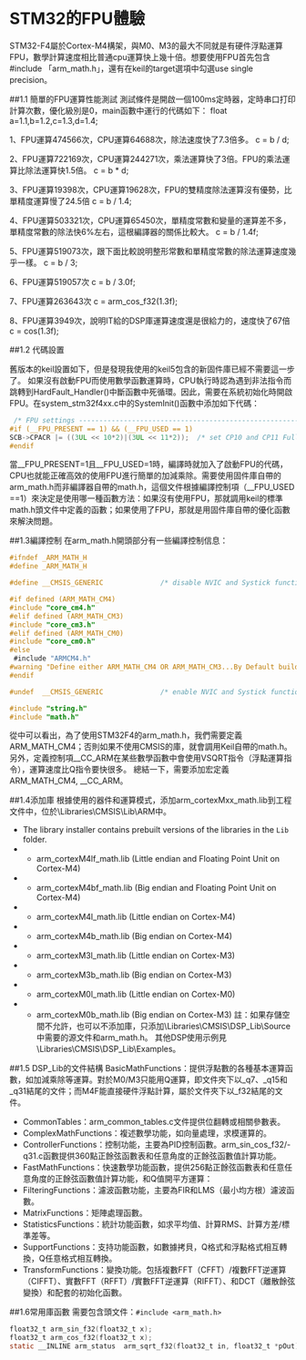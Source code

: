 # STM32的FPU體驗


STM32-F4屬於Cortex-M4構架，與M0、M3的最大不同就是有硬件浮點運算FPU，數學計算速度相比普通cpu運算快上幾十倍。想要使用FPU首先包含#include 「arm_math.h」，還有在keil的target選項中勾選use single precision。
 
##1.1 簡單的FPU運算性能測試
    測試條件是開啟一個100ms定時器，定時串口打印計算次數，優化級別是0，main函數中運行的代碼如下：
float a=1.1,b=1.2,c=1.3,d=1.4; 

1、FPU運算474566次，CPU運算64688次，除法速度快了7.3倍多。
c = b / d;
 
2、FPU運算722169次，CPU運算244271次，乘法運算快了3倍。FPU的乘法運算比除法運算快1.5倍。
c = b * d;
 
3、FPU運算19398次，CPU運算19628次，FPU的雙精度除法運算沒有優勢，比單精度運算慢了24.5倍
c = b / 1.4;
 
4、FPU運算503321次，CPU運算65450次，單精度常數和變量的運算差不多，單精度常數的除法快6%左右，這根編譯器的關係比較大。
c = b / 1.4f;
 
5、FPU運算519073次，跟下面比較說明整形常數和單精度常數的除法運算速度幾乎一樣。
c = b / 3;
 
6、FPU運算519057次
c = b / 3.0f;
 
7、FPU運算263643次
c = arm_cos_f32(1.3f);
 
8、FPU運算3949次，說明IT給的DSP庫運算速度還是很給力的，速度快了67倍
c = cos(1.3f);



##1.2 代碼設置

舊版本的keil設置如下，但是發現我使用的keil5包含的新固件庫已經不需要這一步了。
如果沒有啟動FPU而使用數學函數運算時，CPU執行時認為遇到非法指令而跳轉到HardFault_Handler()中斷函數中死循環。因此，需要在系統初始化時開啟FPU。在system_stm32f4xx.c中的SystemInit()函數中添加如下代碼：

```c
 /* FPU settings ------------------------------------------------------------*/
#if (__FPU_PRESENT == 1) && (__FPU_USED == 1)
SCB->CPACR |= ((3UL << 10*2)|(3UL << 11*2));  /* set CP10 and CP11 Full Access */
#endif
```

當__FPU_PRESENT=1且__FPU_USED=1時，編譯時就加入了啟動FPU的代碼，CPU也就能正確高效的使用FPU進行簡單的加減乘除。需要使用固件庫自帶的arm_math.h而非編譯器自帶的math.h，這個文件根據編譯控制項（__FPU_USED ==1）來決定是使用哪一種函數方法：如果沒有使用FPU，那就調用keil的標準math.h頭文件中定義的函數；如果使用了FPU，那就是用固件庫自帶的優化函數來解決問題。


##1.3編譯控制
在arm_math.h開頭部分有一些編譯控制信息：


```c
#ifndef _ARM_MATH_H
#define _ARM_MATH_H

#define __CMSIS_GENERIC              /* disable NVIC and Systick functions */

#if defined (ARM_MATH_CM4)
#include "core_cm4.h"
#elif defined (ARM_MATH_CM3)
#include "core_cm3.h"
#elif defined (ARM_MATH_CM0)
#include "core_cm0.h"
#else
 #include "ARMCM4.h"
#warning "Define either ARM_MATH_CM4 OR ARM_MATH_CM3...By Default building on ARM_MATH_CM4....."
#endif

#undef  __CMSIS_GENERIC              /* enable NVIC and Systick functions */

#include "string.h"
#include "math.h"
```

從中可以看出，為了使用STM32F4的arm_math.h，我們需要定義ARM_MATH_CM4；否則如果不使用CMSIS的庫，就會調用Keil自帶的math.h。另外，定義控制項__CC_ARM在某些數學函數中會使用VSQRT指令（浮點運算指令），運算速度比Q指令要快很多。
總結一下，需要添加宏定義ARM_MATH_CM4, __CC_ARM。


##1.4添加庫
根據使用的器件和運算模式，添加arm_cortexMxx_math.lib到工程文件中，位於\Libraries\CMSIS\Lib\ARM中。
   * The library installer contains prebuilt versions of the libraries in the <code>Lib</code> folder.
   * - arm_cortexM4lf_math.lib (Little endian and Floating Point Unit on Cortex-M4)
   * - arm_cortexM4bf_math.lib (Big endian and Floating Point Unit on Cortex-M4)
   * - arm_cortexM4l_math.lib (Little endian on Cortex-M4)
   * - arm_cortexM4b_math.lib (Big endian on Cortex-M4)
   * - arm_cortexM3l_math.lib (Little endian on Cortex-M3)
   * - arm_cortexM3b_math.lib (Big endian on Cortex-M3)
   * - arm_cortexM0l_math.lib (Little endian on Cortex-M0)
   * - arm_cortexM0b_math.lib (Big endian on Cortex-M3)
註：如果存儲空間不允許，也可以不添加庫，只添加\Libraries\CMSIS\DSP_Lib\Source中需要的源文件和arm_math.h。
其他DSP使用示例見\Libraries\CMSIS\DSP_Lib\Examples。


##1.5 DSP_Lib的文件結構
BasicMathFunctions：提供浮點數的各種基本運算函數，如加減乘除等運算。對於M0/M3只能用Q運算，即文件夾下以_q7、_q15和_q31結尾的文件；而M4F能直接硬件浮點計算，屬於文件夾下以_f32結尾的文件。

- CommonTables：arm_common_tables.c文件提供位翻轉或相關參數表。
- ComplexMathFunctions：複述數學功能，如向量處理，求模運算的。
- ControllerFunctions：控制功能，主要為PID控制函數。arm_sin_cos_f32/-q31.c函數提供360點正餘弦函數表和任意角度的正餘弦函數值計算功能。
- FastMathFunctions：快速數學功能函數，提供256點正餘弦函數表和任意任意角度的正餘弦函數值計算功能，和Q值開平方運算：
- FilteringFunctions：濾波函數功能，主要為FIR和LMS（最小均方根）濾波函數。
- MatrixFunctions：矩陣處理函數。
- StatisticsFunctions：統計功能函數，如求平均值、計算RMS、計算方差/標準差等。
- SupportFunctions：支持功能函數，如數據拷貝，Q格式和浮點格式相互轉換，Q任意格式相互轉換。
- TransformFunctions：變換功能。包括複數FFT（CFFT）/複數FFT逆運算（CIFFT）、實數FFT（RFFT）/實數FFT逆運算（RIFFT）、和DCT（離散餘弦變換）和配套的初始化函數。
 
##1.6常用庫函數
需要包含頭文件：`#include <arm_math.h>`
```c
float32_t arm_sin_f32(float32_t x);
float32_t arm_cos_f32(float32_t x);
static __INLINE arm_status  arm_sqrt_f32(float32_t in, float32_t *pOut)
```
